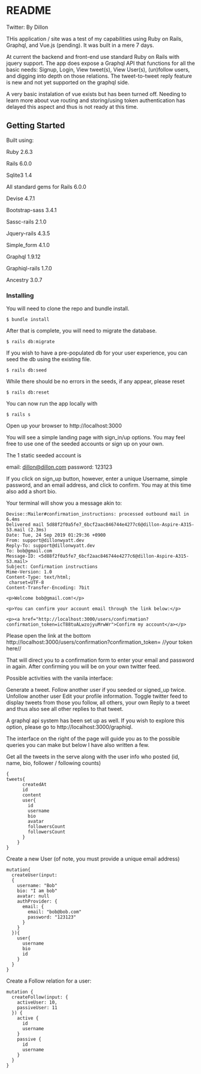 # README

Twitter: By Dillon

THis application / site was a test of my capabilities using Ruby on Rails, Graphql, and Vue.js (pending). It was built in a mere 7 days.

At current the backend and front-end use standard Ruby on Rails with jquery support. The app does expose a Graphql API that functions for all the basic needs: Signup, Login, View tweet(s), View User(s), (un)follow users, and digging into depth on those relations. The tweet-to-tweet reply feature is new and not yet supported on the graphql side.

A very basic instalation of vue exists but has been turned off. Needing to learn more about vue routing and storing/using token authentication has delayed this aspect and thus is not ready at this time.




## Getting Started

Built using:

Ruby 2.6.3

Rails 6.0.0

Sqlite3 1.4

All standard gems for Rails 6.0.0

Devise 4.7.1

Bootstrap-sass 3.4.1

Sassc-rails 2.1.0

Jquery-rails 4.3.5

Simple_form 4.1.0

Graphql 1.9.12

Graphiql-rails 1.7.0

Ancestry 3.0.7

### Installing

You will need to clone the repo and bundle install.
```
$ bundle install
```

After that is complete, you will need to migrate the database.

```
$ rails db:migrate
```

If you wish to have a pre-populated db for your user experience, you can seed the db using the existing file.

```
$ rails db:seed
```

While there should be no errors in the seeds, if any appear, please reset

```
$ rails db:reset
```

You can now run the app locally with

```
$ rails s
```

Open up your browser to http://localhost:3000

You will see a simple landing page with sign_in/up options. You may feel free to use one of the seeded accounts or sign up on your own.

The 1 static seeded account is

email: dillon@dillon.com
password: 123123

If you click on sign_up button, however, enter a unique Username, simple password, and an email address, and click to confirm. You may at this time also add a short bio.

Your terminal will show you a message akin to:

```
Devise::Mailer#confirmation_instructions: processed outbound mail in 6.4ms
Delivered mail 5d88f2f0a5fe7_6bcf2aac846744e4277c6@dillon-Aspire-A315-53.mail (2.3ms)
Date: Tue, 24 Sep 2019 01:29:36 +0900
From: support@dillonwyatt.dev
Reply-To: support@dillonwyatt.dev
To: bob@gmail.com
Message-ID: <5d88f2f0a5fe7_6bcf2aac846744e4277c6@dillon-Aspire-A315-53.mail>
Subject: Confirmation instructions
Mime-Version: 1.0
Content-Type: text/html;
 charset=UTF-8
Content-Transfer-Encoding: 7bit

<p>Welcome bob@gmail.com!</p>

<p>You can confirm your account email through the link below:</p>

<p><a href="http://localhost:3000/users/confirmation?confirmation_token=icT88tuALwzojyuMrwWr">Confirm my account</a></p>

```

Please open the link at the bottom http://localhost:3000/users/confirmation?confirmation_token= //your token here//

That will direct you to a confirmation form to enter your email and password in again. After confirming you will be on your own twitter feed.


Possible activities with the vanila interface:

Generate a tweet.
Follow another user if you seeded or signed_up twice.
Unfollow another user
Edit your profile information.
Toggle twitter feed to display tweets from those you follow, all others, your own
Reply to a tweet and thus also see all other replies to that tweet.

A graphql api system has been set up as well. If you wish to explore this option, please go to http://localhost:3000/graphiql.

The interface on the right of the page will guide you as to the possible queries you can make but below I have also written a few.

Get all the tweets in the serve along with the user info who posted (id, name, bio, follower / following counts)

```
{
tweets{
      createdAt
      id
      content
      user{
        id
        username
        bio
        avatar
        followersCount
        followersCount
      }
    }
}
```

Create a new User (of note, you must provide a unique email address)

```
mutation{
  createUser(input:
  {
    username: "Bob"
    bio: "I am bob"
    avatar: null
    authProvider: {
      email: {
        email: "bob@bob.com"
        password: "123123"
      }
    }
  }){
    user{
      username
      bio
      id
    }
  }
}
```
Create a Follow relation for a user:

```
mutation {
  createFollow(input: {
    activeUser: 10,
    passiveUser: 11
  }) {
    active {
      id
      username
    }
    passive {
      id
      username
    }
  }
}
```
